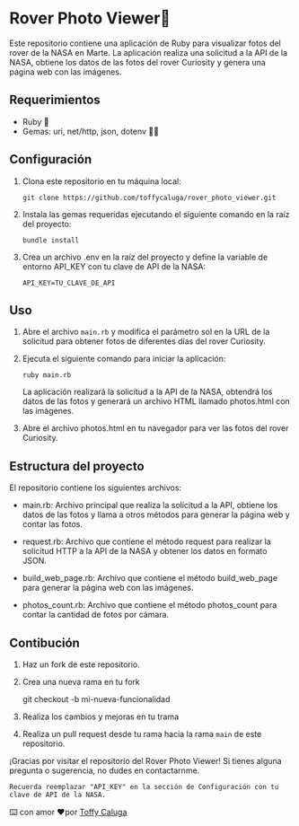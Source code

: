 # Rover Photo Viewer🚀

Este repositorio contiene una aplicación de Ruby para visualizar fotos del rover de la NASA en Marte. La aplicación realiza una solicitud a la API de la NASA, obtiene los datos de las fotos del rover Curiosity y genera una página web con las imágenes.

## Requerimientos

- Ruby 💎
- Gemas: uri, net/http, json, dotenv 🔸🔸

## Configuración

1.  Clona este repositorio en tu máquina local:

    ```
    git clone https://github.com/toffycaluga/rover_photo_viewer.git

    ```

2.  Instala las gemas requeridas ejecutando el siguiente comando en la raíz del proyecto:

        bundle install

3.  Crea un archivo .env en la raíz del proyecto y define la variable de entorno API_KEY con tu clave de API de la NASA:

        API_KEY=TU_CLAVE_DE_API

## Uso

1.  Abre el archivo `main.rb` y modifica el parámetro sol en la URL de la solicitud para obtener fotos de diferentes días del rover Curiosity.

2.  Ejecuta el siguiente comando para iniciar la aplicación:

        ruby main.rb

    La aplicación realizará la solicitud a la API de la NASA, obtendrá los datos de las fotos y generará un archivo HTML llamado photos.html con las imágenes.

3.  Abre el archivo photos.html en tu navegador para ver las fotos del rover Curiosity.

## Estructura del proyecto

El repositorio contiene los siguientes archivos:

- main.rb: Archivo principal que realiza la solicitud a la API, obtiene los datos de las fotos y llama a otros métodos para generar la página web y contar las fotos.

- request.rb: Archivo que contiene el método request para realizar la solicitud HTTP a la API de la NASA y obtener los datos en formato JSON.

- build_web_page.rb: Archivo que contiene el método build_web_page para generar la página web con las imágenes.

- photos_count.rb: Archivo que contiene el método photos_count para contar la cantidad de fotos por cámara.

## Contibución

1. Haz un fork de este repositorio.

2. Crea una nueva rama en tu fork

   git checkout -b mi-nueva-funcionalidad

3. Realiza los cambios y mejoras en tu trama

4. Realiza un pull request desde tu rama hacia la rama `main` de este repositorio.

¡Gracias por visitar el repositorio del Rover Photo Viewer! Si tienes alguna pregunta o sugerencia, no dudes en contactarnme.

    Recuerda reemplazar "API_KEY" en la sección de Configuración con tu clave de API de la NASA.

⌨️ con amor ❤️por [Toffy Caluga](https://github.com/toffycaluga)
